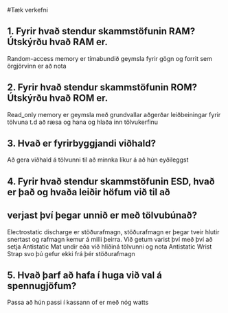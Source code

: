 #Tæk verkefni

## 1. Fyrir hvað stendur skammstöfunin RAM? Útskýrðu hvað RAM er.
Random-access memory er tímabundið geymsla fyrir gögn og forrit sem örgjörvinn er að nota

## 2. Fyrir hvað stendur skammstöfunin ROM? Útskýrðu hvað ROM er.
Read_only memory er geymsla með grundvallar aðgerðar leiðbeiningar fyrir tölvuna t.d að ræsa og hana og hlaða inn tölvukerfinu 

## 3. Hvað er fyrirbyggjandi viðhald?
Að gera viðhald á tölvunni til að minnka líkur á að hún eyðileggst

## 4. Fyrir hvað stendur skammstöfunin ESD, hvað er það og hvaða leiðir höfum við til að
## verjast því þegar unnið er með tölvubúnað?
Electrostatic discharge er stöðurafmagn, stöðurafmagn er þegar tveir hlutir snertast og rafmagn kemur á milli þeirra. Við getum varist því með því að setja Antistatic Mat undir eða við hliðiná tölvunni og nota Antistatic Wrist Strap svo þú gefur ekki frá þér stöðurafmagn	

## 5. Hvað þarf að hafa í huga við val á spennugjöfum?
Passa að hún passi í kassann of er með nóg watts
